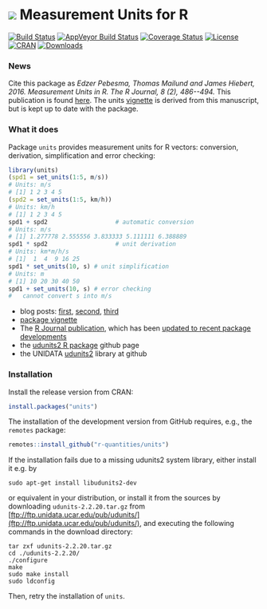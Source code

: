 # <img src="https://avatars1.githubusercontent.com/u/32303769?s=40&v=4"> Measurement Units for R

[![Build Status](https://travis-ci.org/r-quantities/units.svg?branch=master)](https://travis-ci.org/r-quantities/units) 
[![AppVeyor Build Status](https://ci.appveyor.com/api/projects/status/github/r-quantities/units?branch=master&svg=true)](https://ci.appveyor.com/project/edzer/units)
[![Coverage Status](https://img.shields.io/codecov/c/github/r-quantities/units/master.svg)](https://codecov.io/github/r-quantities/units?branch=master)
[![License](http://img.shields.io/badge/license-GPL%20%28%3E=%202%29-brightgreen.svg?style=flat)](http://www.gnu.org/licenses/gpl-2.0.html) [![CRAN](http://www.r-pkg.org/badges/version/units)](https://cran.r-project.org/package=units) 
[![Downloads](http://cranlogs.r-pkg.org/badges/units?color=brightgreen)](http://www.r-pkg.org/pkg/units)

### News

Cite this package as _Edzer Pebesma, Thomas Mailund
and James Hiebert, 2016.  Measurement Units in R.
The R Journal, 8 (2), 486--494._ This publication is found
[here](https://journal.r-project.org/archive/2016/RJ-2016-061/index.html).
The units [vignette](https://r-quantities.github.io/units/articles/measurement_units_in_R.html) is derived from this manuscript, but is kept up to date with the package.

### What it does

Package `units` provides
measurement units for R vectors: conversion, derivation, simplification and error checking:

```r
library(units)
(spd1 = set_units(1:5, m/s))
# Units: m/s
# [1] 1 2 3 4 5
(spd2 = set_units(1:5, km/h))
# Units: km/h
# [1] 1 2 3 4 5
spd1 + spd2                   # automatic conversion
# Units: m/s
# [1] 1.277778 2.555556 3.833333 5.111111 6.388889
spd1 * spd2                   # unit derivation
# Units: km*m/h/s
# [1]  1  4  9 16 25
spd1 * set_units(10, s) # unit simplification
# Units: m
# [1] 10 20 30 40 50
spd1 + set_units(10, s) # error checking
#   cannot convert s into m/s
```

* blog posts: [first](http://r-spatial.org/r/2016/06/10/units.html), [second](http://r-spatial.org/r/2016/08/16/units2.html), [third](http://r-spatial.org/r/2016/09/29/plot_units.html)
* [package vignette](https://cran.r-project.org/web/packages/units/vignettes/units.html)
* The [R Journal publication](https://journal.r-project.org/archive/2016-2/pebesma-mailund-hiebert.pdf), which has been [updated to recent package developments](https://r-quantities.github.io/units/articles/measurement_units_in_R.html)
* the [udunits2 R package](https://github.com/pacificclimate/Rudunits2) github page
* the UNIDATA [udunits2](https://github.com/Unidata/UDUNITS-2) library at github

### Installation

Install the release version from CRAN:

```r
install.packages("units")
```

The installation of the development version from GitHub requires, e.g., the `remotes` package:

```r
remotes::install_github("r-quantities/units")
```

If the installation fails due to a missing udunits2 system library, either install it e.g. by

```
sudo apt-get install libudunits2-dev
```

or equivalent in your distribution, or install it from the sources by downloading `udunits-2.2.20.tar.gz` from [ftp://ftp.unidata.ucar.edu/pub/udunits/](ftp://ftp.unidata.ucar.edu/pub/udunits/), and executing the following commands in the download directory:

```
tar zxf udunits-2.2.20.tar.gz
cd ./udunits-2.2.20/
./configure
make
sudo make install
sudo ldconfig
```

Then, retry the installation of `units`.
